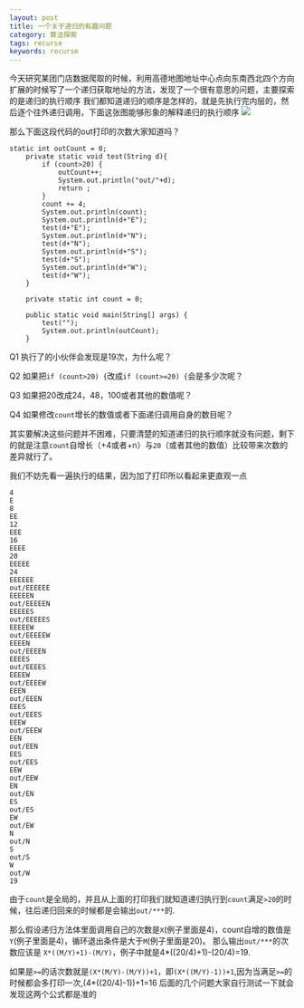 ```yaml
---
layout: post
title: 一个关于递归的有趣问题
category: 算法探索
tags: recurse
keywords: recurse
---
```


   今天研究某团门店数据爬取的时候，利用高德地图地址中心点向东南西北四个方向扩展的时候写了一个递归获取地址的方法，发现了一个很有意思的问题，主要探索的是递归的执行顺序
   我们都知道递归的顺序是怎样的，就是先执行完内层的，然后逐个往外递归调用，下面这张图能够形象的解释递归的执行顺序
   <img src="http://github-blog.oss-cn-shenzhen.aliyuncs.com/2019-04-25.jpg"/>
   
   那么下面这段代码的out打印的次数大家知道吗？
   
   ```
   static int outCount = 0;
       private static void test(String d){
           if (count>20) {
               outCount++;
               System.out.println("out/"+d);
               return ;
           }
           count += 4;
           System.out.println(count);
           System.out.println(d+"E");
           test(d+"E");
           System.out.println(d+"N");
           test(d+"N");
           System.out.println(d+"S");
           test(d+"S");
           System.out.println(d+"W");
           test(d+"W");
       }
   
       private static int count = 0;
   
       public static void main(String[] args) {
           test("");
           System.out.println(outCount);
       }
   ```
   Q1 执行了的小伙伴会发现是19次，为什么呢？
   
   Q2 如果把`if (count>20) {`改成`if (count>=20) {`会是多少次呢？
   
   Q3 如果把20改成24，48，100或者其他的数值呢？
   
   Q4 如果修改`count`增长的数值或者下面递归调用自身的数目呢？
   
   其实要解决这些问题并不困难，只要清楚的知道递归的执行顺序就没有问题，剩下的就是注意`count`自增长（+4或者+n）与`20`（或者其他的数值）比较带来次数的差异就行了。
   
   我们不妨先看一遍执行的结果，因为加了打印所以看起来更直观一点
   ```
   4
   E
   8
   EE
   12
   EEE
   16
   EEEE
   20
   EEEEE
   24
   EEEEEE
   out/EEEEEE
   EEEEEN
   out/EEEEEN
   EEEEES
   out/EEEEES
   EEEEEW
   out/EEEEEW
   EEEEN
   out/EEEEN
   EEEES
   out/EEEES
   EEEEW
   out/EEEEW
   EEEN
   out/EEEN
   EEES
   out/EEES
   EEEW
   out/EEEW
   EEN
   out/EEN
   EES
   out/EES
   EEW
   out/EEW
   EN
   out/EN
   ES
   out/ES
   EW
   out/EW
   N
   out/N
   S
   out/S
   W
   out/W
   19
   ```
   由于`count`是全局的，并且从上面的打印我们就知道递归执行到`count`满足`>20`的时候，往后递归回来的时候都是会输出`out/***`的.
   
   那么假设递归方法体里面调用自己的次数是`X`(例子里面是4)，count自增的数值是`Y`(例子里面是4)，循环退出条件是大于`M`(例子里面是20)。
   那么输出`out/***`的次数应该是
   `X*((M/Y)+1)-(M/Y)`，例子中就是4*((20/4)+1)-(20/4)=19.
   
   如果是`>=`的话次数就是`(X*(M/Y)-(M/Y))+1`，即`(X*((M/Y)-1))+1`,因为当满足`>=`的时候都会多打印一次,(4*((20/4)-1))+1=16
   后面的几个问题大家自行测试一下就会发现这两个公式都是准的